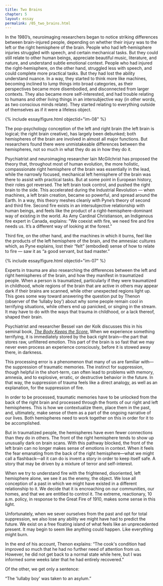 ```yaml
---
title: Two Brains
chapter: 5
layout: essay
permalink: /05_two_brains.html
---
```


In the 1980’s, neuroimaging researchers began to notice striking differences between brain-injured people, depending on whether their injury was to the left or the right hemisphere of the brain. People who had left-hemisphere injuries struggled with speech, and certain mechanical tasks. But they could still relate to other human beings, appreciate beautiful music, literature, and nature, and understand subtle emotional context. People who had injured the right-hemisphere, on the other hand, struggled less with speech, and could complete more practical tasks. But they had lost the ability understand nuance. In a way, they started to think more like machines, becoming inclined to lump things into broad categories, as their perspectives became more disembodied, and disconnected from larger contexts. They also became more self-interested, and had trouble relating to humans and other living things in an intersubjective way (in other words, as two conscious minds relate). They started relating to everything outside of themselves as if it were a lifeless object. 


{% include essay/figure.html objectid="im-08" %}

The pop-psychology conception of the left and right brain (the left brain is logical; the right brain creative), has largely been debunked; both hemispheres of the brain are involved in almost all major functions. But researchers found there were unmistakeable differences between the hemispheres, not so much in what they do as in how they do it.

Psychiatrist and neuroimaging researcher Iain McGilchrist has proposed the theory that, throughout most of human evolution, the more holistic, compassionate right hemisphere of the brain was essentially in the lead, while the narrowly focused, mechanical left hemisphere of the brain was there to assist with practical tasks. But at some point in European history, their roles got reversed. The left brain took control, and pushed the right brain to the side. This accelerated during the Industrial Revolution — when machines, a left brain creation, became so powerful, and spread around the Earth.
In a way, this theory meshes cleanly with Pyne’s theory of second and third fire. Second fire exists in an intersubjective relationship with human beings, and feels like the product of a right-hemisphere-dominant way of existing in the world. As Amy Cardinal Christianson, an Indigenous fire expert in Canada, explains: "We coexist with fire, we need fire and fire needs us. It’s a different way of looking at the forest.” 

Third fire, on the other hand, and the machines in which it burns, feel like the products of the left hemisphere of the brain, and the amnesiac cultures which, as Pyne explains, lost their “felt” (embodied) sense of how to relate to fire — saw it as “a good servant, but bad master.”


{% include essay/figure.html objectid="im-07" %}

Experts in trauma are also researching the differences between the left and right hemispheres of the brain, and how they manifest in traumatized people. When a person is traumatized, particularly if they were traumatized in childhood, whole regions of the brain that are active in others may appear dark if their brains are scanned, while other unexpected regions light up. This goes some way toward answering the question put by Thenon (observer of the ‘lullaby boy’) about why some people remain cool in terrifying situations, while others end up panicked, or singing in the stream. It may have to do with the ways that trauma in childhood, or a lack thereof, shaped their brain.

Psychiatrist and researcher Bessel van der Kolk discusses this in his seminal book, [*The Body Keeps the Score.*](https://foresthistory.org/wp-content/uploads/2017/02/EdwardStahl.pdf) When we experience something terrifying, it is immediately stored by the back right brain—the part that stores raw, unfiltered emotion. This part of the brain is so fast that we may never even process an experience consciously, before it is stowed away there, in darkness. 

This processing error is a phenomenon that many of us are familiar with—the suppression of traumatic memories. The instinct for suppression, though helpful in the short-term, can often lead to problems with memory, amnesia, and to explosive, erratic, or destructive behavior in the future. In that way, the suppression of trauma feels like a direct analogy, as well as an explanation, for the suppression of fire. 

In order to be processed, traumatic memories have to be unlocked from the back of the right brain and processed through the fronts of our right and left hemispheres. This is how we contextualize them, place them in the past, and, ultimately, make sense of them as a part of the ongoing narrative of our lives. Both hemispheres need to work together on this in order for it to be accomplished.

But in traumatized people, the hemispheres have even fewer connections than they do in others. The front of the right hemisphere tends to show up unusually dark on brain scans. With this pathway blocked, the front of the left brain can no longer makes sense of emotions in context. When it feels the fear emanating from the back of the right hemisphere—what we might call a flashback—all it can do is invent a story in order to keep itself safe. A story that may be driven by a mixture of terror and self-interest. 

When we try to understand fire with the frightened, disoriented, left hemisphere alone, we see it as the enemy, the object. We lose all conception of a past in which we might have existed in a different relationship to it. We decide that it is encroaching on our communities, our homes, and that we are entitled to control it. The extreme, reactionary, 10 a.m. policy, in response to the Great Fire of 1910, makes some sense in this light.

Unfortunately, when we sever ourselves from the past and opt for total suppression, we also lose any ability we might have had to predict the future. We exist on a free floating island of what feels like an unprecedented present. It may begin to seem like anything could happen. Like everything might burn.

In the end of his account, Thenon explains: “The cook's condition had improved so much that he had no further need of attention from us. However, he did not get back to a normal state while here, but I was informed some weeks later that he had entirely recovered.”

Of the other, we get only a sentence:

“The 'lullaby boy' was taken to an asylum.” 


